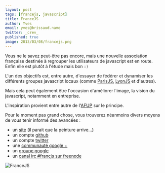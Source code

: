 ```yaml
---
layout: post
tags: [francejs, javascript]
title: FranceJS
author: Yves
email: yves@brissaud.name
twitter: _crev_
published: true
image: 2013/03/08/francejs.png
---
```


Vous ne le savez peut-être pas encore, mais une nouvelle association française destinée à regrouper les utilisateurs de javascript est en route. Enfin elle est plutôt à l'étude mais bon `:)`

L'un des objectifs est, entre autre, d'essayer de fédérer et dynamiser les différents groupes javascript locaux (comme [ParisJS][parisjs], [LyonJS][lyonjs] et d'autres).

Mais cela peut également être l'occasion d'améliorer l'image, la vision du javascript, notamment en entreprise.

L'inspiration provient entre autre de l'[AFUP][afup] sur le principe.

Pour le moment pas grand chose, vous trouverez néanmoins divers moyens de vous tenir informé des avancées :

* un [site][] (il parait que la peinture arrive…)
* un compte [github][]
* un compte [twitter][]
* une [communauté google +][gplus]
* un [groupe google][ggroups]
* un [canal irc #francjs sur freenode][irc]

![FranceJS](francejs.png)


[parisjs]: http://parisjs.org/
[lyonjs]: http://lyonjs.org/
[afup]: http://www.afup.org/pages/site/
[site]: http://francejs.org/
[github]: https://github.com/francejs
[twitter]: https://www.twitter.com/francejs
[gplus]: https://plus.google.com/u/0/communities/112831300754603977687
[ggroups]: https://groups.google.com/d/forum/francejs
[irc]: irc://irc.freenode.net/francejs
